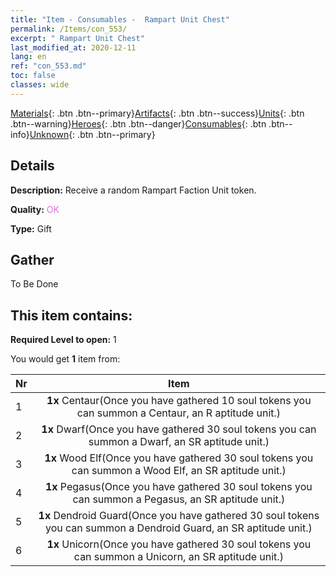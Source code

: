 ```yaml
---
title: "Item - Consumables -  Rampart Unit Chest"
permalink: /Items/con_553/
excerpt: " Rampart Unit Chest"
last_modified_at: 2020-12-11
lang: en
ref: "con_553.md"
toc: false
classes: wide
---
```

 [Materials](/Items/){: .btn .btn--primary}[Artifacts](/Items/Artifacts/){: .btn .btn--success}[Units](/Items/Units/){: .btn .btn--warning}[Heroes](/Items/Heroes/){: .btn .btn--danger}[Consumables](/Items/Consumables/){: .btn .btn--info}[Unknown](/Items/Unknown/){: .btn .btn--primary}

## Details
 **Description:** Receive a random Rampart Faction Unit token.

 **Quality:** <span style="color: #DA70D6">OK</span>

 **Type:** Gift

## Gather

  To Be Done

## This item contains:

 **Required Level to open:** 1

 You would get **1** item  from:

  | Nr |      Item    |
  |:---|:------------:|
  | 1 |  **1x** Centaur(Once you have gathered 10 soul tokens you can summon a Centaur, an R aptitude unit.) | 
  | 2 |  **1x** Dwarf(Once you have gathered 30 soul tokens you can summon a Dwarf, an SR aptitude unit.) | 
  | 3 |  **1x** Wood Elf(Once you have gathered 30 soul tokens you can summon a Wood Elf, an SR aptitude unit.) | 
  | 4 |  **1x** Pegasus(Once you have gathered 30 soul tokens you can summon a Pegasus, an SR aptitude unit.) | 
  | 5 |  **1x** Dendroid Guard(Once you have gathered 30 soul tokens you can summon a Dendroid Guard, an SR aptitude unit.) | 
  | 6 |  **1x** Unicorn(Once you have gathered 30 soul tokens you can summon a Unicorn, an SR aptitude unit.) | 
